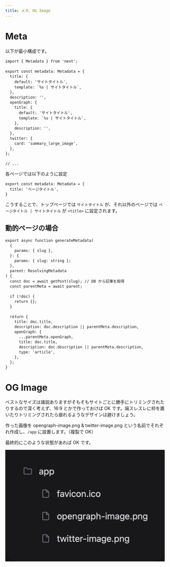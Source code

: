 ```yaml
---
title: メタ、OG Image
---
```


# Meta

以下が最小構成です。

```tsx:app/layout.tsx
import { Metadata } from 'next';

export const metadata: Metadata = {
  title: {
    default: 'サイトタイトル',
    template: `%s | サイトタイトル`,
  },
  description: '',
  openGraph: {
    title: {
      default: 'サイトタイトル',
      template: `%s | サイトタイトル`,
    },
    description: '',
  },
  twitter: {
    card: 'summary_large_image',
  },
};

// ...
```

各ページでは以下のように設定

```tsx:app/pages/index.tsx
export const metadata: Metadata = {
  title: 'ページタイトル',
}
```

こうすることで、トップページでは `サイトタイトル` が、それ以外のページでは `ページタイトル | サイトタイトル` が `<title>` に設定されます。

## 動的ページの場合

```tsx:app/posts/[slug]/page.tsx
export async function generateMetadata(
  {
    params: { slug },
  }: {
    params: { slug: string };
  },
  parent: ResolvingMetadata
) {
  const doc = await getPost(slug); // DB から記事を取得
  const parentMeta = await parent;

  if (!doc) {
    return {};
  }

  return {
    title: doc.title,
    description: doc.description || parentMeta.description,
    openGraph: {
      ...parentMeta.openGraph,
      title: doc.title,
      description: doc.description || parentMeta.description,
      type: 'article',
    },
  };
}
```

# OG Image

ベストなサイズは諸説ありますがそもそもサイトごとに勝手にトリミングされたりするので深く考えず、16:9 とかで作っておけば OK です。端スレスレに枠を置いたりトリミングされたら崩れるようなデザインは避けましょう。

作った画像を opengraph-image.png & twitter-image.png という名前でそれぞれ作成し、`/app` に設置します。（複製で OK）

最終的にこのような状態があれば OK です。

![](/images/meta-files.png)
